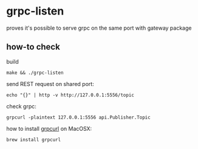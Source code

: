 # grpc-listen

proves it's possible to serve grpc on the same port with gateway package

## how-to check

build

    make && ./grpc-listen

send REST request on shared port:

    echo "{}" | http -v http://127.0.0.1:5556/topic

check grpc:

    grpcurl -plaintext 127.0.0.1:5556 api.Publisher.Topic


how to install [grpcurl](https://github.com/fullstorydev/grpcurl) on MacOSX:

    brew install grpcurl
